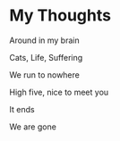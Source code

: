 # My Thoughts

Around in my brain

Cats, Life, Suffering

We run to nowhere

High five, nice to meet you

It ends

We are gone
